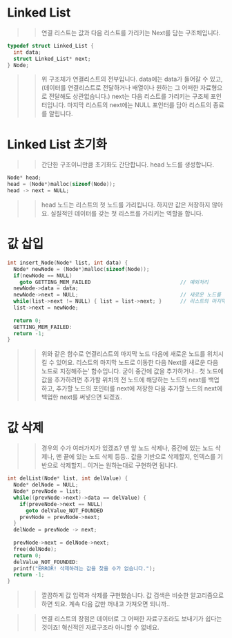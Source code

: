 # Linked List

>> 연결 리스트는 값과 다음 리스트를 가리키는
>> Next를 담는 구조체입니다.

```C
typedef struct Linked_List {
  int data;
  struct Linked_List* next;
} Node;
```
>> 위 구조체가 연결리스트의 전부입니다.
>> data에는 data가 들어갈 수 있고,
>> (데이터를 연결리스트로 전달하거나 배열이나 원하는
>> 그 어떠한 자료형으로 전달해도 상관없습니다.)
>> next는 다음 리스트를 가리키는 구조체 포인터입니다.
>> 마지막 리스트의 next에는 NULL 포인터를 담아 
>> 리스트의 종료를 알립니다.

# Linked List 초기화
>> 간단한 구조이니만큼 초기화도 간단합니다.
>> head 노드를 생성합니다.
```C
Node* head;
head = (Node*)malloc(sizeof(Node));
head -> next = NULL;
```
>> head 노드는 리스트의 첫 노드를 가리킵니다.
>> 하지만 값은 저장하지 않아요.
>> 실질적인 데이터를 갖는 첫 리스트를 가리키는 역할을 합니다.

# 값 삽입
```C
int insert_Node(Node* list, int data) {
  Node* newNode = (Node*)malloc(sizeof(Node)); 
  if(newNode == NULL)
    goto GETTING_MEM_FAILED                             // 예외처리
  newNode->data = data;                                 
  newNode->next = NULL;                                 // 새로운 노드를 생성합니다.
  while(list->next != NULL) { list = list->next; }      // 리스트의 마지막 노드로 이동합니다.
  list->next = newNode;
  
  return 0;
  GETTING_MEM_FAILED: 
  return -1;
}
```
>> 위와 같은 함수로 연결리스트의 마지막 노드 다음에
>> 새로운 노드를 위치시킬 수 있어요.
>> 리스트의 마지막 노드로 이동한 다음 Next를 새로운 다음 노드로 지정해주는'
>> 함수입니다. 
>> 굳이 중간에 값을 추가하거나.. 첫 노드에 값을 추가하려면
>> 추가할 위치의 전 노드에 해당하는 노드의 next를 백업하고,
>> 추가할 노드의 포인터를 next에 저장한 다음 
>> 추가할 노드의 next에 백업한 next를 써넣으면 되겠죠.

# 값 삭제
>> 경우의 수가 여러가지가 있겠죠?
>> 맨 앞 노드 삭제나, 
>> 중간에 있는 노드 삭제나, 
>> 맨 끝에 있는 노드 삭제 등등..
>> 값을 기반으로 삭제할지, 인덱스를 기반으로 삭제할지..
>> 이거는 원하는대로 구현하면 됩니다.

```C 
int delList(Node* list, int delValue) {
  Node* delNode = NULL;
  Node* prevNode = list;                                                      // 삭제할 노드의 전 노드.
  while((prevNode->next)->data == delValue) { 
    if(preveNode->next == NULL)                                               // 예외처리
      goto delValue_NOT_FOUNDED
    prevNode = prevNode->next; 
  }                                                                            // 삭제할 노드의 전 노드가 삭제할 노드를 만날 때 까지.
  delNode = prevNode -> next;
  
  prevNode->next = delNode->next;                                             // 삭제할 노드와의 연결을 끊고 그 다음 노드 가져오기
  free(delNode);
  return 0;
  delValue_NOT_FOUNDED:
  printf("ERROR! 삭제하려는 값을 찾을 수가 없습니다.");
  return -1;
}
```
>> 깔끔하게 값 입력과 삭제를 구현했습니다.
>> 값 검색은 비슷한 알고리즘으로 하면 되요.
>> 계속 다음 값만 꺼내고 가져오면 되니까..

>> 연결 리스트의 장점은 데이터로 그 어떠한
>> 자료구조라도 보내기가 쉽다는 것이죠!
>> 혁신적인 자료구조라 아니할 수 없네요.
